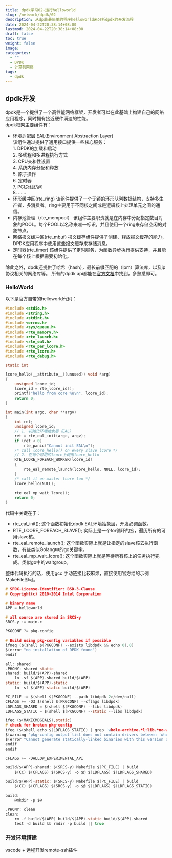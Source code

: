 ```yaml
---
title: dpdk学习02-运行helloworld
slug: /network/dpdk/02
description: 从dpdk最简单的程序helloworld来分析dpdk的开发流程
date: 2024-04-22T20:38:14+08:00
lastmod: 2024-04-22T20:38:14+08:00
draft: false
toc: true
weight: false
image: 
categories:
  - ""
  - DPDK
  - 计算机网络
tags:
  - dpdk
---
```

## dpdk开发
dpdk是一个提供了一个高性能网络框架，开发者可以在此基础上构建自己的网络应用程序，同时拥有接近硬件满速的性能。  
dpdk框架主要组件有：
- 环境适配层 EAL(Environment Abstraction Layer)  
		该组件通过提供了通用接口提供一些核心服务：   
		1. DPDK的加载和启动  
		2. 多线程和多进程执行方式  
		3. CPU亲和性设置  
		4. 系统内存分配和释放  
		5.  原子操作  
		6.  定时器  
		7.  PCI总线访问    
		8.  ......
-  环形缓冲区(rte_ring)
		该组件提供了一个无锁的环形队列数据结构，支持多生产者，多消费者。ring主要用于不同核之间或是逻辑核上处理单元之间的通信。
- 内存池管理（rte_mempool）
		该组件主要职责就是在内存中分配指定数目对象的POOL。每个POOL以名称来唯一标识，并且使用一个ring来存储空闲的对象节点。
- 网络报文缓冲区(rte_mbuf)
		报文缓存组件提供了创建、释放报文缓存的能力，DPDK应用程序中使用这些报文缓存来存储消息。
- 定时器(rte_timer)
		该组件提供了定时服务，为函数异步执行提供支持，并且能在每个核上根据需要初始化。  

除此之外，dpdk还提供了哈希（hash），最长前缀匹配的（lpm）算法库，以及ip协议相关的网络库等。
所有的dpdk api都能在[官方文档](https://dpdk-docs.readthedocs.io/en/latest/prog_guide/intro.html)中找到，多熟悉即可。
### HelloWorld
以下是官方自带的helloworld代码：
```c
#include <stdio.h>
#include <string.h>
#include <stdint.h>
#include <errno.h>
#include <sys/queue.h>
#include <rte_memory.h>
#include <rte_launch.h>
#include <rte_eal.h>
#include <rte_per_lcore.h>
#include <rte_lcore.h>
#include <rte_debug.h>

static int

lcore_hello(__attribute__((unused)) void *arg)
{
	unsigned lcore_id;
	lcore_id = rte_lcore_id();
	printf("hello from core %u\n", lcore_id);
	return 0;
}

int main(int argc, char **argv)
{
	int ret;
	unsigned lcore_id;
	// 1. 初始化环境抽象层（EAL）
	ret = rte_eal_init(argc, argv);
	if (ret < 0)
		rte_panic("Cannot init EAL\n");
	/* call lcore_hello() on every slave lcore */
	// 2. 在每个可用的lcore上调用lcore_hello
	RTE_LCORE_FOREACH_WORKER(lcore_id)
	{
		rte_eal_remote_launch(lcore_hello, NULL, lcore_id);
	}
	/* call it on master lcore too */
	lcore_hello(NULL);
	
	rte_eal_mp_wait_lcore();
	return 0;
}
```
代码中关键在于：
- rte_eal_init();
这个函数初始化dpdk EAL环境抽象层，开发必调函数。
- RTE_LCORE_FOREACH_SLAVE();
实际上是一个for循环的宏，遍历所有的可用slave核。
- rte_eal_remote_launch();
这个函数实际上就是让指定的slave核去执行函数，有些类似Golang中的go关键字。
- rte_eal_mp_wait_lcore();
这个函数实际上就是等待所有核上的任务执行完成。类似go中的waitgroup。

整体代码执行的话，使用gcc 手动链接比较麻烦，直接使用官方给的示例MakeFile即可。
```c
# SPDX-License-Identifier: BSD-3-Clause
# Copyright(c) 2010-2014 Intel Corporation

# binary name
APP = helloworld

# all source are stored in SRCS-y
SRCS-y := main.c

PKGCONF ?= pkg-config

# Build using pkg-config variables if possible
ifneq ($(shell $(PKGCONF) --exists libdpdk && echo 0),0)
$(error "no installation of DPDK found")
endif

all: shared
.PHONY: shared static
shared: build/$(APP)-shared
	ln -sf $(APP)-shared build/$(APP)
static: build/$(APP)-static
	ln -sf $(APP)-static build/$(APP)

PC_FILE := $(shell $(PKGCONF) --path libdpdk 2>/dev/null)
CFLAGS += -O3 $(shell $(PKGCONF) --cflags libdpdk)
LDFLAGS_SHARED = $(shell $(PKGCONF) --libs libdpdk)
LDFLAGS_STATIC = $(shell $(PKGCONF) --static --libs libdpdk)

ifeq ($(MAKECMDGOALS),static)
# check for broken pkg-config
ifeq ($(shell echo $(LDFLAGS_STATIC) | grep 'whole-archive.*l:lib.*no-whole-archive'),)
$(warning "pkg-config output list does not contain drivers between 'whole-archive'/'no-whole-archive' flags.")
$(error "Cannot generate statically-linked binaries with this version of pkg-config")
endif
endif

CFLAGS += -DALLOW_EXPERIMENTAL_API

build/$(APP)-shared: $(SRCS-y) Makefile $(PC_FILE) | build
	$(CC) $(CFLAGS) $(SRCS-y) -o $@ $(LDFLAGS) $(LDFLAGS_SHARED)

build/$(APP)-static: $(SRCS-y) Makefile $(PC_FILE) | build
	$(CC) $(CFLAGS) $(SRCS-y) -o $@ $(LDFLAGS) $(LDFLAGS_STATIC)

build:
	@mkdir -p $@

.PHONY: clean
clean:
	rm -f build/$(APP) build/$(APP)-static build/$(APP)-shared
	test -d build && rmdir -p build || true
```
### 开发环境搭建
vscode + 远程开发remote-ssh插件